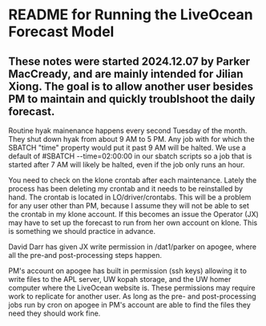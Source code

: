 # README for Running the LiveOcean Forecast Model

## These notes were started 2024.12.07 by Parker MacCready, and are mainly intended for Jilian Xiong. The goal is to allow another user besides PM to maintain and quickly troublshoot the daily forecast.

Routine hyak mainenance happens every second Tuesday of the month. They shut down hyak from about 9 AM to 5 PM. Any job with for which the SBATCH "time" property would put it past 9 AM will be halted. We use a default of #SBATCH --time=02:00:00 in our sbatch scripts so a job that is started after 7 AM will likely be halted, even if the job only runs an hour.

You need to check on the klone crontab after each maintenance. Lately the process has been deleting my crontab and it needs to be reinstalled by hand. The crontab is located in LO/driver/crontabs. This will be a problem for any user other than PM, because I assume they will not be able to set the crontab in my klone account. If this becomes an issue the Operator (JX) may have to set up the forecast to run from her own account on klone. This is something we should practice in advance.

David Darr has given JX write permission in /dat1/parker on apogee, where all the pre-and post-processing steps happen.

PM's account on apogee has built in permission (ssh keys) allowing it to write files to the APL server, UW kopah storage, and the UW homer computer where the LiveOcean website is. These permissions may require work to replicate for another user. As long as the pre- and post-processing jobs run by cron on apogee in PM's account are able to find the files they need they should work fine.